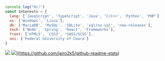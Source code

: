 ```js
console.log("Hi!")
const interests = {
  lang: ['JavaScript', 'TypeScript', 'Java', 'C/C++', 'Python', 'PHP'],
  os: ['Windows', 'Linux'],
  db: ['MariaDB', 'MySQL', 'SQLite', 'sql/no-sql', 'new-releases'],
  tech: ['Node', 'Spring', 'React', 'Frameworks'],
  front: ['HTML5', 'CSS3', 'SASS/SCSS'],
  uni: ['Federal University of Ceara']
}
```
![](https://github-readme-stats.vercel.app/api?username=jairo2k5&show_icons=true&theme=dracula)
![](https://github-readme-stats.vercel.app/api/top-langs/?username=jairo2k5&layout=compact)](https://github.com/jairo2k5/github-readme-stats)
